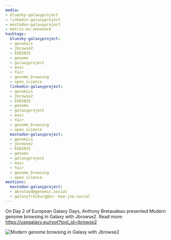 ```yaml
---
media:
- bluesky-galaxyproject
- linkedin-galaxyproject
- mastodon-galaxyproject
- matrix-eu-announce
hashtags:
  bluesky-galaxyproject:
  - genomics
  - jbrowse2
  - EGD2025
  - genome
  - galaxyproject
  - eosc
  - fair
  - genome_browsing
  - open_science
  linkedin-galaxyproject:
  - genomics
  - jbrowse2
  - EGD2025
  - genome
  - galaxyproject
  - eosc
  - fair
  - genome_browsing
  - open_science
  mastodon-galaxyproject:
  - genomics
  - jbrowse2
  - EGD2025
  - genome
  - galaxyproject
  - eosc
  - fair
  - genome_browsing
  - open_science
mentions:
  mastodon-galaxyproject:
  - abretaud@genomic.social
  - galaxyfreiburg@xn--baw-joa.social
---
```


On Day 2 of European Galaxy Days, Anthony Bretaudeau presented Modern genome browsing in Galaxy with Jbrowse2.
Read more: https://usegalaxy.eu/root?tool_id=jbrowse2

![Modern genome browsing in Galaxy with Jbrowse2](https://github.com/user-attachments/assets/9aef7f23-a07d-406e-b584-be8fafdf6f65)